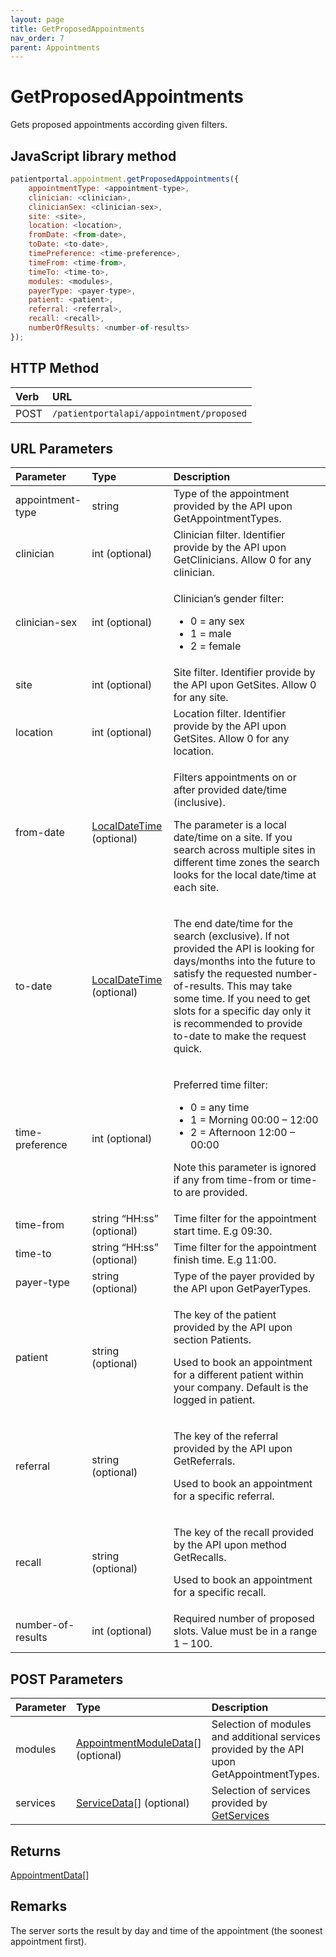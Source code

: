 ```yaml
---
layout: page
title: GetProposedAppointments
nav_order: 7
parent: Appointments
---
```


# GetProposedAppointments

Gets proposed appointments according given filters.

## JavaScript library method

```javascript
patientportal.appointment.getProposedAppointments({
    appointmentType: <appointment-type>,
    clinician: <clinician>,
    clinicianSex: <clinician-sex>,
    site: <site>,
    location: <location>,
    fromDate: <from-date>,
    toDate: <to-date>,
    timePreference: <time-preference>,
    timeFrom: <time-from>,
    timeTo: <time-to>,
    modules: <modules>,
    payerType: <payer-type>,
    patient: <patient>,
    referral: <referral>,
    recall: <recall>,
    numberOfResults: <number-of-results>
});
```

## HTTP Method

| Verb | URL                                               |
|:-----|:--------------------------------------------------|
| POST | `/patientportalapi/appointment/proposed` |

## URL Parameters

<table>
    <thead>
        <tr>
            <th style="text-align: left">Parameter</th>
            <th style="text-align: left">Type</th>
            <th style="text-align: left">Description</th>
        </tr>
    </thead>
    <tbody>
        <tr>
            <td>appointment-type</td>
            <td>string</td>
            <td>Type of the appointment provided by the API upon GetAppointmentTypes.</td>
        </tr>
        <tr>
            <td>clinician</td>
            <td>int (optional)</td>
            <td>Clinician filter. Identifier provide by the API upon GetClinicians. Allow 0 for any clinician.</td>
        </tr>
        <tr>
            <td>clinician-sex</td>
            <td>int (optional)</td>
            <td>
                <p>Clinician’s gender filter:</p>
                <ul>
                    <li>0 = any sex</li>
                    <li>1 = male</li>
                    <li>2 = female</li>
                </ul>
            </td>
        </tr>
        <tr>
            <td>site</td>
            <td>int (optional)</td>
            <td>Site filter. Identifier provide by the API upon GetSites. Allow 0 for any site.</td>
        </tr>
        <tr>
            <td>location</td>
            <td>int (optional)</td>
            <td>Location filter. Identifier provide by the API upon GetSites. Allow 0 for any location.</td>
        </tr>
        <tr>
            <td>from-date</td>
            <td><a href="../objects-and-data-types/localdatetime">LocalDateTime</a> (optional)</td>
            <td>
                <p>Filters appointments on or after provided date/time (inclusive).</p>
                <p>
                    The parameter is a local date/time on a site. If you search across multiple sites in different time
                    zones the search looks for the local date/time at each site.
                </p>
            </td>
        </tr>
        <tr>
            <td>to-date</td>
            <td><a href="../objects-and-data-types/localdatetime">LocalDateTime</a> (optional)</td>
            <td>
                <p>
                    The end date/time for the search (exclusive). If not provided the API is looking for days/months into
                    the future to satisfy the requested number-of-results. This may take some time. If you need to get
                    slots for a specific day only it is recommended to provide to-date to make the request quick.
                </p>
            </td>
        </tr>
        <tr>
            <td>time-preference</td>
            <td>int (optional)</td>
            <td>
                <p>Preferred time filter:</p>
                <ul>
                    <li>0 = any time</li>
                    <li>1 = Morning 00:00 – 12:00</li>
                    <li>2 = Afternoon 12:00 – 00:00</li>
                </ul>
                <p>Note this parameter is ignored if any from time-from or time-to are provided.</p>
            </td>
        </tr>
        <tr>
            <td>time-from</td>
            <td>string “HH:ss” (optional)</td>
            <td>Time filter for the appointment start time. E.g 09:30.</td>
        </tr>
        <tr>
            <td>time-to</td>
            <td>string “HH:ss” (optional)</td>
            <td>Time filter for the appointment finish time. E.g 11:00.</td>
        </tr>
        <tr>
            <td>payer-type</td>
            <td>string (optional)</td>
            <td>Type of the payer provided by the API upon GetPayerTypes.</td>
        </tr>
        <tr>
            <td>patient</td>
            <td>string (optional)</td>
            <td>
                <p>The key of the patient provided by the API upon section Patients.</p>
                <p>Used to book an appointment for a different patient within your company. Default is the logged in patient.</p>
            </td>
        </tr>
        <tr>
            <td>referral</td>
            <td>string (optional)</td>
            <td>
                <p>The key of the referral provided by the API upon GetReferrals.</p>
                <p>Used to book an appointment for a specific referral.</p>
            </td>
        </tr>
        <tr>
            <td>recall</td>
            <td>string (optional)</td>
            <td>
                <p>The key of the recall provided by the API upon method GetRecalls.</p>
                <p>Used to book an appointment for a specific recall.</p>
            </td>
        </tr>
        <tr>
            <td>number-of-results</td>
            <td>int (optional)</td>
            <td>Required number of proposed slots. Value must be in a range 1 – 100.</td>
        </tr>
    </tbody>
</table>

## POST Parameters

| Parameter | Type   | Description                                                 |
|:----------|:-------|:------------------------------------------------------------|
| modules | [AppointmentModuleData](../objects-and-data-types/appointmentmoduledata)[] (optional) | Selection of modules and additional services provided by the API upon GetAppointmentTypes. |
| services | [ServiceData](../objects-and-data-types/servicedata)[] (optional) | Selection of services provided by [GetServices](#_GetServices) |

## Returns

[AppointmentData](../objects-and-data-types/appointmentdata)[]

## Remarks

The server sorts the result by day and time of the appointment (the soonest appointment first).
